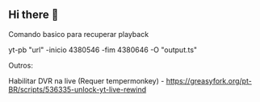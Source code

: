 ## Hi there 👋

<!--
**yt-playback/yt-playback** is a ✨ _special_ ✨ repository because its `README.md` (this file) appears on your GitHub profile.

Here are some ideas to get you started:

- 🔭 I’m currently working on ...
- 🌱 I’m currently learning ...
- 👯 I’m looking to collaborate on ...
- 🤔 I’m looking for help with ...
- 💬 Ask me about ...
- 📫 How to reach me: ...
- 😄 Pronouns: ...
- ⚡ Fun fact: ...
-->



Comando basico para recuperar playback

yt-pb "url" -inicio 4380546 -fim 4380646 -O "output.ts"



Outros:

Habilitar DVR na live (Requer tempermonkey) - https://greasyfork.org/pt-BR/scripts/536335-unlock-yt-live-rewind
